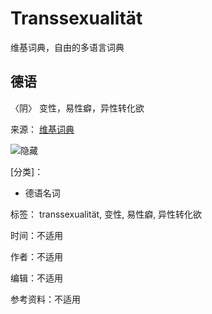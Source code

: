 # Transsexualität

维基词典，自由的多语言词典

## 德语

〈阴〉 变性，易性癖，异性转化欲

来源： [维基词典](https://zh.wiktionary.org/w/index.php?title=Transsexualität&oldid=4855266)

![隐藏](https://upload.wikimedia.org/wikipedia/commons/2/20/CloseWindow19x19.png)

[分类]：

-   德语名词

标签： transsexualität, 变性, 易性癖, 异性转化欲

时间：不适用

作者：不适用

编辑：不适用

参考资料：不适用